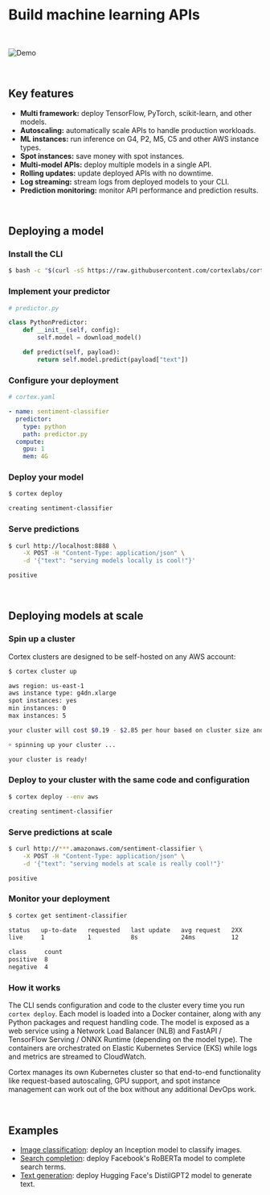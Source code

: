 # Build machine learning APIs

<br>

<!-- Set header Cache-Control=no-cache on the S3 object metadata (see https://help.github.com/en/articles/about-anonymized-image-urls) -->
![Demo](https://d1zqebknpdh033.cloudfront.net/demo/gif/v0.13_2.gif)

<br>

## Key features

* **Multi framework:** deploy TensorFlow, PyTorch, scikit-learn, and other models.
* **Autoscaling:** automatically scale APIs to handle production workloads.
* **ML instances:** run inference on G4, P2, M5, C5 and other AWS instance types.
* **Spot instances:** save money with spot instances.
* **Multi-model APIs:** deploy multiple models in a single API.
* **Rolling updates:** update deployed APIs with no downtime.
* **Log streaming:** stream logs from deployed models to your CLI.
* **Prediction monitoring:** monitor API performance and prediction results.

<br>

## Deploying a model

### Install the CLI

<!-- CORTEX_VERSION_README_MINOR -->
```bash
$ bash -c "$(curl -sS https://raw.githubusercontent.com/cortexlabs/cortex/0.18/get-cli.sh)"
```

### Implement your predictor

```python
# predictor.py

class PythonPredictor:
    def __init__(self, config):
        self.model = download_model()

    def predict(self, payload):
        return self.model.predict(payload["text"])
```

### Configure your deployment

```yaml
# cortex.yaml

- name: sentiment-classifier
  predictor:
    type: python
    path: predictor.py
  compute:
    gpu: 1
    mem: 4G
```

### Deploy your model

```bash
$ cortex deploy

creating sentiment-classifier
```

### Serve predictions

```bash
$ curl http://localhost:8888 \
    -X POST -H "Content-Type: application/json" \
    -d '{"text": "serving models locally is cool!"}'

positive
```

<br>

## Deploying models at scale

### Spin up a cluster

Cortex clusters are designed to be self-hosted on any AWS account:

```bash
$ cortex cluster up

aws region: us-east-1
aws instance type: g4dn.xlarge
spot instances: yes
min instances: 0
max instances: 5

your cluster will cost $0.19 - $2.85 per hour based on cluster size and spot instance pricing/availability

￮ spinning up your cluster ...

your cluster is ready!
```

### Deploy to your cluster with the same code and configuration

```bash
$ cortex deploy --env aws

creating sentiment-classifier
```

### Serve predictions at scale

```bash
$ curl http://***.amazonaws.com/sentiment-classifier \
    -X POST -H "Content-Type: application/json" \
    -d '{"text": "serving models at scale is really cool!"}'

positive
```

### Monitor your deployment

```bash
$ cortex get sentiment-classifier

status   up-to-date   requested   last update   avg request   2XX
live     1            1           8s            24ms          12

class     count
positive  8
negative  4
```

### How it works

The CLI sends configuration and code to the cluster every time you run `cortex deploy`. Each model is loaded into a Docker container, along with any Python packages and request handling code. The model is exposed as a web service using a Network Load Balancer (NLB) and FastAPI / TensorFlow Serving / ONNX Runtime (depending on the model type). The containers are orchestrated on Elastic Kubernetes Service (EKS) while logs and metrics are streamed to CloudWatch.

Cortex manages its own Kubernetes cluster so that end-to-end functionality like request-based autoscaling, GPU support, and spot instance management can work out of the box without any additional DevOps work.

<br>

## Examples

<!-- CORTEX_VERSION_README_MINOR x3 -->
* [Image classification](https://github.com/cortexlabs/cortex/tree/0.18/examples/tensorflow/image-classifier): deploy an Inception model to classify images.
* [Search completion](https://github.com/cortexlabs/cortex/tree/0.18/examples/pytorch/search-completer): deploy Facebook's RoBERTa model to complete search terms.
* [Text generation](https://github.com/cortexlabs/cortex/tree/0.18/examples/pytorch/text-generator): deploy Hugging Face's DistilGPT2 model to generate text.
